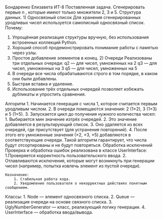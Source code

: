 Бондаренко Елизавета ИТ-8
Поставленная задача.
	Сгенерировать первые n , которые имеют только множители 2, 3 и 5.
Структура данных.
	1) Односвязный список
	Для хранения сгенерированных уродливых чисел используется самописный односвязный 	список.
	Почему:
1.	Упрощённая реализация структуры вручную, без использования встроенных 			коллекций Python.
2.	Хороший способ продемонстрировать понимание работы с памятью через узлы.
3.	Простое добавление элементов в конец.
	2) Очереди
	Реализованы три отдельных очереди:
	q2 — для чисел, умноженных на 2
	q3 — для чисел, умноженных на 3
 	q5 — для чисел, умноженных на 5
1.	В очереди все числа обрабатываются строго в том порядке, в каком они были добавлены.
2.	Быстрая вставка и удаление.
3.	Использование трёх отдельных очередей позволяет избежать дубликаты и упростить сравнения.

Алгоритм
	1. Начинается генерация с числа 1, которое считается первым уродливым числом.
	2. В очереди помещаются значения: 2 (1×2), 3 (1×3) и 5 (1×5).
	3. Запускается цикл до получения нужного количества чисел:
   		 1. Выбирается мин значение изтрёх очередей.
  		 2. Это значение добавляется в результирующий список.
  		 3. Оно удаляется из всех очередей, где присутствует (для устранения повторений).
   		 4. После этого его умноженные значения (×2, ×3, ×5) добавляются в 				     соответствующие очереди.
	Такой алгоритм гарантирует, что числа будут отсортированы и не будут повторяться.
Обработка исключений
	Проверка и обработка ошибок реализована в классе UserInterface:
		1.Проверяется корректность пользовательского ввода.
		2. Отлавливаются исключения, которые могут возникнуть при генерации чисел 			(например, попытка извлечь элемент из пустой очереди).

	Назначение:
		1. Стабильная работа кода.
		2. Уведомление пользователя о некорректных действиях понятным сообщением.
Классы:
	1. Node — элемент односвязного списка.
	2. Queue — реализация очереди на основе связного списка.
	3. UglyNumberGenerator — класс, реализующий логику генерации.
	4. UserInterface — обработка ввода/вывода.
